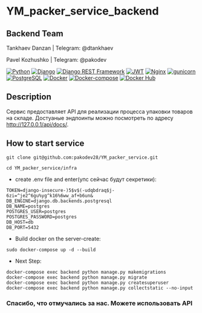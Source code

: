 # YM_packer_service_backend


## Backend Team

Tankhaev Danzan | Telegram: @dtankhaev

Pavel Kozhushko | Telegram: @pakodev

[![Python](https://img.shields.io/badge/-Python-464646?style=flat&logo=Python&logoColor=ffffff&color=043A6B)](https://www.python.org/)
[![Django](https://img.shields.io/badge/-Django-464646?style=flat&logo=Django&logoColor=ffffff&color=043A6B)](https://www.djangoproject.com/)
[![Django REST Framework](https://img.shields.io/badge/-Django%20REST%20Framework-464646?style=flat&logo=Django%20REST%20Framework&logoColor=ffffff&color=043A6B)](https://www.django-rest-framework.org/)
[![JWT](https://img.shields.io/badge/-JWT-464646?style=flat&color=043A6B)](https://jwt.io/)
[![Nginx](https://img.shields.io/badge/-NGINX-464646?style=flat&logo=NGINX&logoColor=ffffff&color=043A6B)](https://nginx.org/ru/)
[![gunicorn](https://img.shields.io/badge/-gunicorn-464646?style=flat&logo=gunicorn&logoColor=ffffff&color=043A6B)](https://gunicorn.org/)
[![PostgreSQL](https://img.shields.io/badge/-PostgreSQL-464646?style=flat&logo=PostgreSQL&logoColor=ffffff&color=043A6B)](https://www.postgresql.org/)
[![Docker](https://img.shields.io/badge/-Docker-464646?style=flat&logo=Docker&logoColor=ffffff&color=043A6B)](https://www.docker.com/)
[![Docker-compose](https://img.shields.io/badge/-Docker%20compose-464646?style=flat&logo=Docker&logoColor=ffffff&color=043A6B)](https://www.docker.com/)
[![Docker Hub](https://img.shields.io/badge/-Docker%20Hub-464646?style=flat&logo=Docker&logoColor=ffffff&color=043A6B)](https://www.docker.com/products/docker-hub)


## Description

Сервис предоставляет API для реализации процесса упаковки товаров на складе. Достуаные эндпоинты можно посмотреть по адресу http://127.0.0.1/api/docs/.

## How to start service
```
git clone git@github.com:pakodev28/YM_packer_service.git
```
```
cd YM_packer_service/infra
```
- create .env file and enter(упс сейчас будут секретики):
```
TOKEN=django-insecure-)5$v$(-udqbdraq$j-6zi=^je2^6gu%yg^k16%6ww_af+b6un&
DB_ENGINE=django.db.backends.postgresql
DB_NAME=postgres
POSTGRES_USER=postgres
POSTGRES_PASSWORD=postgres
DB_HOST=db
DB_PORT=5432
```
- Build docker on the server-create:
```
sudo docker-compose up -d --build
```
- Next Step:
```
docker-compose exec backend python manage.py makemigrations
docker-compose exec backend python manage.py migrate  
docker-compose exec backend python manage.py createsuperuser
docker-compose exec backend python manage.py collectstatic --no-input
```
### Спасибо, что отмучались за нас. Можете использовать API


